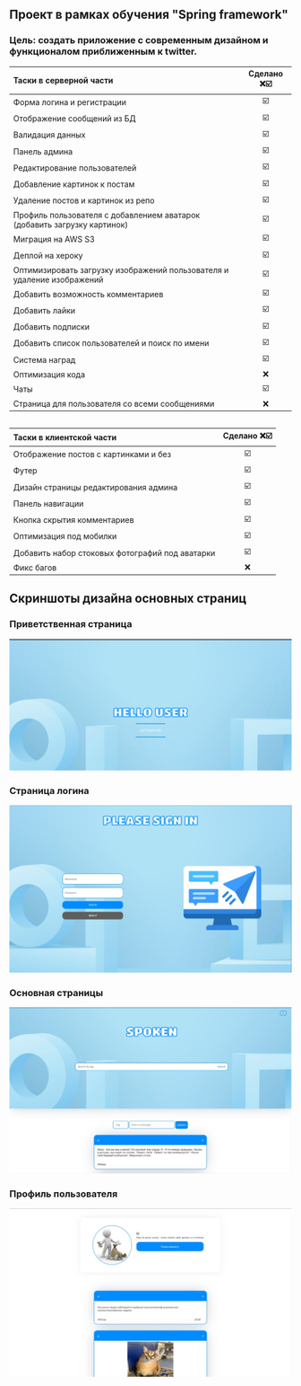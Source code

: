 ## Проект в рамках обучения "Spring framework"

### Цель: создать приложение с современным дизайном и функционалом приближенным к twitter.

| Таски в серверной части    |    Сделано ❌☑️  |
| :---        |    :----:    |
|Форма логина и регистрации|☑️ |  
|Отображение сообщений из БД|☑️|
|Валидация данных|☑️|
|Панель админа| ☑️|
|Редактирование пользователей| ☑️|
|Добавление картинок к постам| ☑️|
|Удаление постов и картинок из репо|☑️|
|Профиль пользователя с добавлением аватарок (добавить загрузку картинок)|☑️|
|Миграция на AWS S3|☑️|
|Деплой на хероку|☑️|
|Оптимизировать загрузку изображений пользователя и удаление изображений|☑️|
|Добавить возможность комментариев|☑️|
|Добавить лайки|☑️|
|Добавить подписки|☑️|
|Добавить список пользователей и поиск по имени|☑️|
|Система наград|☑️|
|Оптимизация кода|❌|
|Чаты|☑️|
|Страница для пользователя со всеми сообщениями|❌|

##   

|Таски в клиентской части    |    Сделано ❌☑️  |
| :---        |    :----:    |
|Отображение постов с картинками и без|☑️|
|Футер|☑️|
|Дизайн страницы редактирования админа|☑️|
|Панель навигации|☑️|
|Кнопка скрытия комментариев|☑️|
|Оптимизация под мобилки|☑️|
|Добавить набор стоковых фотографий под аватарки|☑️|
|Фикс багов|❌|

## Скриншоты дизайна основных страниц

### Приветственная страница

![img](img/greeting_page.jpg)

### Страница логина

![img](img/login_page.jpg)

### Основная страницы

![img](img/main_page.jpg)

### Профиль пользователя

![img](img/profile_page.jpg)

